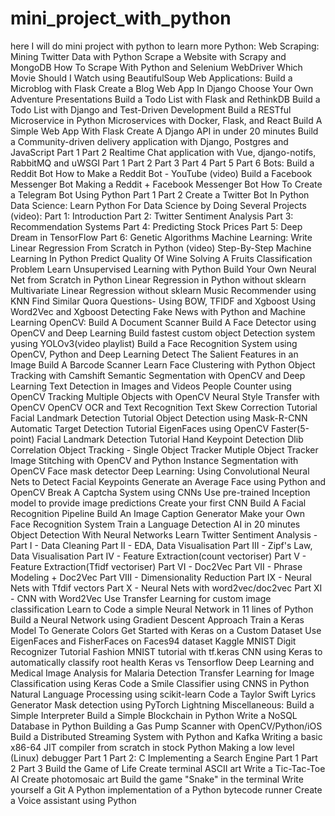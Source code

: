 # mini_project_with_python
here I will do mini project with python to learn more
Python:
Web Scraping:
Mining Twitter Data with Python
Scrape a Website with Scrapy and MongoDB
How To Scrape With Python and Selenium WebDriver
Which Movie Should I Watch using BeautifulSoup
Web Applications:
Build a Microblog with Flask
Create a Blog Web App In Django
Choose Your Own Adventure Presentations
Build a Todo List with Flask and RethinkDB
Build a Todo List with Django and Test-Driven Development
Build a RESTful Microservice in Python
Microservices with Docker, Flask, and React
Build A Simple Web App With Flask
Create A Django API in under 20 minutes
Build a Community-driven delivery application with Django, Postgres and JavaScript
Part 1
Part 2
Realtime Chat application with Vue, django-notifs, RabbitMQ and uWSGI
Part 1
Part 2
Part 3
Part 4
Part 5
Part 6
Bots:
Build a Reddit Bot
How to Make a Reddit Bot - YouTube (video)
Build a Facebook Messenger Bot
Making a Reddit + Facebook Messenger Bot
How To Create a Telegram Bot Using Python
Part 1
Part 2
Create a Twitter Bot In Python
Data Science:
Learn Python For Data Science by Doing Several Projects (video):
Part 1: Introduction
Part 2: Twitter Sentiment Analysis
Part 3: Recommendation Systems
Part 4: Predicting Stock Prices
Part 5: Deep Dream in TensorFlow
Part 6: Genetic Algorithms
Machine Learning:
Write Linear Regression From Scratch in Python (video)
Step-By-Step Machine Learning In Python
Predict Quality Of Wine
Solving A Fruits Classification Problem
Learn Unsupervised Learning with Python
Build Your Own Neural Net from Scratch in Python
Linear Regression in Python without sklearn
Multivariate Linear Regression without sklearn
Music Recommender using KNN
Find Similar Quora Questions-
Using BOW, TFIDF and Xgboost
Using Word2Vec and Xgboost
Detecting Fake News with Python and Machine Learning
OpenCV:
Build A Document Scanner
Build A Face Detector using OpenCV and Deep Learning
Build fastest custom object Detection system yusing YOLOv3(video playlist)
Build a Face Recognition System using OpenCV, Python and Deep Learning
Detect The Salient Features in an Image
Build A Barcode Scanner
Learn Face Clustering with Python
Object Tracking with Camshift
Semantic Segmentation with OpenCV and Deep Learning
Text Detection in Images and Videos
People Counter using OpenCV
Tracking Multiple Objects with OpenCV
Neural Style Transfer with OpenCV
OpenCV OCR and Text Recognition
Text Skew Correction Tutorial
Facial Landmark Detection Tutorial
Object Detection using Mask-R-CNN
Automatic Target Detection Tutorial
EigenFaces using OpenCV
Faster(5-point) Facial Landmark Detection Tutorial
Hand Keypoint Detection
Dlib Correlation Object Tracking -
Single Object Tracker
Mutiple Object Tracker
Image Stitching with OpenCV and Python
Instance Segmentation with OpenCV
Face mask detector
Deep Learning:
Using Convolutional Neural Nets to Detect Facial Keypoints
Generate an Average Face using Python and OpenCV
Break A Captcha System using CNNs
Use pre-trained Inception model to provide image predictions
Create your first CNN
Build A Facial Recognition Pipeline
Build An Image Caption Generator
Make your Own Face Recognition System
Train a Language Detection AI in 20 minutes
Object Detection With Neural Networks
Learn Twitter Sentiment Analysis -
Part I - Data Cleaning
Part II - EDA, Data Visualisation
Part III - Zipf's Law, Data Visualisation
Part IV - Feature Extraction(count vectoriser)
Part V - Feature Extraction(Tfidf vectoriser)
Part VI - Doc2Vec
Part VII - Phrase Modeling + Doc2Vec
Part VIII - Dimensionality Reduction
Part IX - Neural Nets with Tfdif vectors
Part X - Neural Nets with word2vec/doc2vec
Part XI - CNN with Word2Vec
Use Transfer Learning for custom image classification
Learn to Code a simple Neural Network in 11 lines of Python
Build a Neural Network using Gradient Descent Approach
Train a Keras Model To Generate Colors
Get Started with Keras on a Custom Dataset
Use EigenFaces and FisherFaces on Faces94 dataset
Kaggle MNIST Digit Recognizer Tutorial
Fashion MNIST tutorial with tf.keras
CNN using Keras to automatically classify root health
Keras vs Tensorflow
Deep Learning and Medical Image Analysis for Malaria Detection
Transfer Learning for Image Classification using Keras
Code a Smile Classifier using CNNS in Python
Natural Language Processing using scikit-learn
Code a Taylor Swift Lyrics Generator
Mask detection using PyTorch Lightning
Miscellaneous:
Build a Simple Interpreter
Build a Simple Blockchain in Python
Write a NoSQL Database in Python
Building a Gas Pump Scanner with OpenCV/Python/iOS
Build a Distributed Streaming System with Python and Kafka
Writing a basic x86-64 JIT compiler from scratch in stock Python
Making a low level (Linux) debugger
Part 1
Part 2: C
Implementing a Search Engine
Part 1
Part 2
Part 3
Build the Game of Life
Create terminal ASCII art
Write a Tic-Tac-Toe AI
Create photomosaic art
Build the game "Snake" in the terminal
Write yourself a Git
A Python implementation of a Python bytecode runner
Create a Voice assistant using Python
